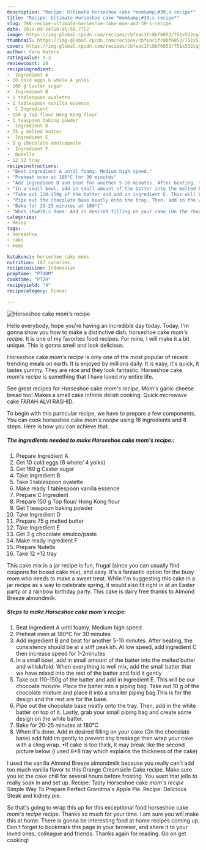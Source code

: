 ```yaml
---
description: "Recipe: Ultimate Horseshoe cake *mom&amp;#39;s recipe*"
title: "Recipe: Ultimate Horseshoe cake *mom&amp;#39;s recipe*"
slug: 768-recipe-ultimate-horseshoe-cake-mom-and-39-s-recipe
date: 2019-09-24T10:05:58.776Z
image: https://img-global.cpcdn.com/recipes/cbfeac1fc8bf6053/751x532cq70/horseshoe-cake-moms-recipe-recipe-main-photo.jpg
thumbnail: https://img-global.cpcdn.com/recipes/cbfeac1fc8bf6053/751x532cq70/horseshoe-cake-moms-recipe-recipe-main-photo.jpg
cover: https://img-global.cpcdn.com/recipes/cbfeac1fc8bf6053/751x532cq70/horseshoe-cake-moms-recipe-recipe-main-photo.jpg
author: Vera Waters
ratingvalue: 3.3
reviewcount: 10
recipeingredient:
-  Ingredient A
- 10 cold eggs 6 whole 4 yolks
- 160 g Caster sugar
-  Ingredient B
- 1 tablespoon ovalette
- 1 tablespoon vanilla essence
-  C Ingredient
- 150 g Top flour Hong Kong flour
- 1 teaspoon baking powder
-  Ingredient D
- 75 g melted butter
-  Ingredient E
- 3 g chocolate emulcopaste
-  Ingredient F
-  Nutella
- 12 12 tray
recipeinstructions:
- "Beat ingredient A until foamy. Medium high speed."
- "Preheat oven at 180°C for 30 minutes"
- "Add ingredient B and beat for another 5-10 minutes. After beating, the consistency should be at a stiff peakish. At low speed, add ingredient C then increase speed for 1-2minutes"
- "In a small bowl, add in small amount of the batter into the melted butter and whisk/fold. When everything is well mix, add the small batter that we have mixed into the rest of the batter and fold it gently"
- "Take out 110-150g of the batter and add in ingredient E. This will be our chocoate mixutre. Place the batter into a piping bag. Take out 10 g of the chocolate mixture and place it into a smaller piping bag.This is for the design and the rest are for the base."
- "Pipe out the chocolate base neatly onto the tray. Then, add in the white batter on top of it. Lastly, grab your small piping bag and create some design on the white batter."
- "Bake for 20-25 minutes at 180°C"
- "When it&#39;s done. Add in desired filling on your cake (On the chocolate base) add fold im gently to prevent any breakage then wrap your cake with a cling wrap. •If cake is too thick, it may break like the second picture below (i used 8*8 tray which explains the thickness of the cake)"
categories:
- Resep
tags:
- horseshoe
- cake
- moms

katakunci: horseshoe cake moms
nutrition: 107 calories
recipecuisine: Indonesian
preptime: "PT40M"
cooktime: "PT2H"
recipeyield: "4"
recipecategory: Dinner

---
```



![Horseshoe cake *mom&#39;s recipe*](https://img-global.cpcdn.com/recipes/cbfeac1fc8bf6053/751x532cq70/horseshoe-cake-moms-recipe-recipe-main-photo.jpg)

Hello everybody, hope you're having an incredible day today. Today, I'm gonna show you how to make a distinctive dish, horseshoe cake *mom&#39;s recipe*. It is one of my favorites food recipes. For mine, I will make it a bit unique. This is gonna smell and look delicious.

Horseshoe cake *mom&#39;s recipe* is only one of the most popular of recent trending meals on earth. It is enjoyed by millions daily. It is easy, it's quick, it tastes yummy. They are nice and they look fantastic. Horseshoe cake *mom&#39;s recipe* is something that I have loved my entire life.

See great recipes for Horseshoe cake *mom&#39;s recipe*, Mom&#39;s garlic cheese bread too! Makes a small cake Infinite delish cooking. Quick microwave cake FARAH ALVI RASHID.


To begin with this particular recipe, we have to prepare a few components. You can cook horseshoe cake *mom&#39;s recipe* using 16 ingredients and 8 steps. Here is how you can achieve that.

##### The ingredients needed to make Horseshoe cake *mom&#39;s recipe*::

1. Prepare  Ingredient A
1. Get 10 cold eggs (6 whole/ 4 yolks)
1. Get 160 g Caster sugar
1. Take  Ingredient B
1. Take 1 tablespoon ovalette
1. Make ready 1 tablespoon vanilla essence
1. Prepare  C Ingredient
1. Prepare 150 g Top flour/ Hong Kong flour
1. Get 1 teaspoon baking powder
1. Take  Ingredient D
1. Prepare 75 g melted butter
1. Take  Ingredient E
1. Get 3 g chocolate emulco/paste
1. Make ready  Ingredient F
1. Prepare  Nutella
1. Take 12 *12 tray


This cake mix in a jar recipe is fun, frugal (since you can usually find coupons for boxed cake mix), and easy. It&#39;s a fantastic option for the busy mom who needs to make a sweet treat. While I&#39;m suggesting this cake in a jar recipe as a way to celebrate spring, it would also fit right in at an Easter party or a rainbow birthday party. This cake is dairy free thanks to Almond Breeze almondmilk. 

##### Steps to make Horseshoe cake *mom&#39;s recipe*:

1. Beat ingredient A until foamy. Medium high speed.
1. Preheat oven at 180°C for 30 minutes
1. Add ingredient B and beat for another 5-10 minutes. After beating, the consistency should be at a stiff peakish. At low speed, add ingredient C then increase speed for 1-2minutes
1. In a small bowl, add in small amount of the batter into the melted butter and whisk/fold. When everything is well mix, add the small batter that we have mixed into the rest of the batter and fold it gently
1. Take out 110-150g of the batter and add in ingredient E. This will be our chocoate mixutre. Place the batter into a piping bag. Take out 10 g of the chocolate mixture and place it into a smaller piping bag.This is for the design and the rest are for the base.
1. Pipe out the chocolate base neatly onto the tray. Then, add in the white batter on top of it. Lastly, grab your small piping bag and create some design on the white batter.
1. Bake for 20-25 minutes at 180°C
1. When it&#39;s done. Add in desired filling on your cake (On the chocolate base) add fold im gently to prevent any breakage then wrap your cake with a cling wrap. •If cake is too thick, it may break like the second picture below (i used 8*8 tray which explains the thickness of the cake)


I used the vanilla Almond Breeze almondmilk because you really can&#39;t add too much vanilla flavor to this Orange Creamsicle Cake recipe. Make sure you let the cake chill for several hours before frosting. You want that jello to really soak in and set up. Recipe: Tasty Horseshoe cake *mom&#39;s recipe* Simple Way To Prepare Perfect Grandma&#39;s Apple Pie. Recipe: Delicious Steak and kidney pie. 

So that's going to wrap this up for this exceptional food horseshoe cake *mom&#39;s recipe* recipe. Thanks so much for your time. I am sure you will make this at home. There is gonna be interesting food at home recipes coming up. Don't forget to bookmark this page in your browser, and share it to your loved ones, colleague and friends. Thanks again for reading. Go on get cooking!
